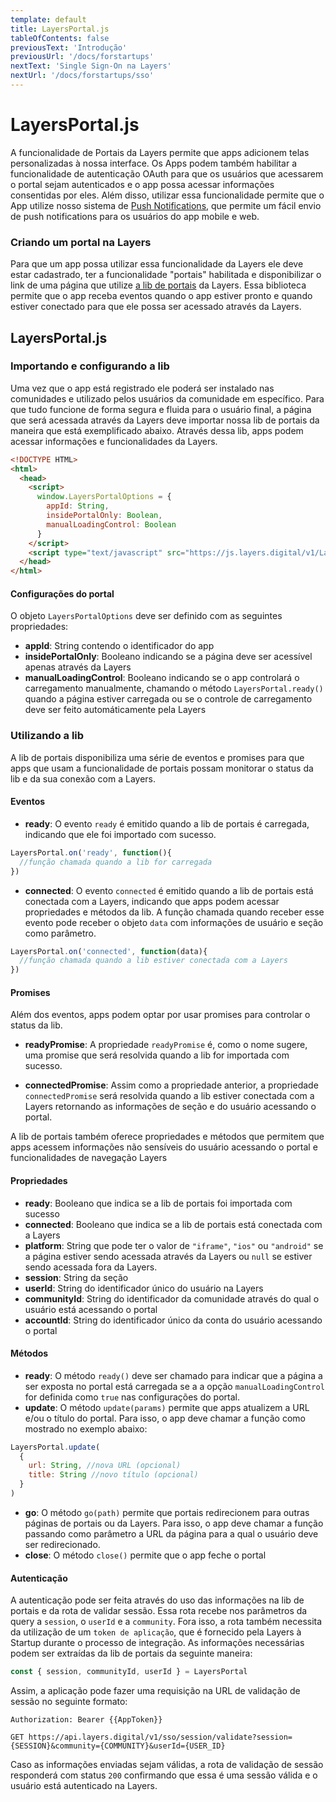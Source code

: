 ```yaml
---
template: default
title: LayersPortal.js
tableOfContents: false
previousText: 'Introdução'
previousUrl: '/docs/forstartups'
nextText: 'Single Sign-On na Layers'
nextUrl: '/docs/forstartups/sso'
---
```


# LayersPortal.js

A funcionalidade de Portais da Layers permite que apps adicionem telas personalizadas à nossa interface. Os Apps podem também habilitar a funcionalidade de autenticação OAuth para que os usuários que acessarem o portal sejam autenticados e o app possa acessar informações consentidas por eles. Além disso, utilizar essa funcionalidade permite que o App utilize nosso sistema de [Push Notifications](/docs/api/notifications/notification/post), que permite um fácil envio de push notifications para os usuários do app mobile e web.


### Criando um portal na Layers

Para que um app possa utilizar essa funcionalidade da Layers ele deve estar cadastrado, ter a funcionalidade "portais" habilitada e disponibilizar o link de uma página que utilize [a lib de portais](/docs/forstartups/portais#layersportal-js) da Layers. Essa biblioteca permite que o app receba eventos quando o app estiver pronto e quando estiver conectado para que ele possa ser acessado através da Layers.


## LayersPortal.js

### Importando e configurando a lib

Uma vez que o app está registrado ele poderá ser instalado nas comunidades e utilizado pelos usuários da comunidade em específico. Para que tudo funcione de forma segura e fluida para o usuário final, a página que será acessada através da Layers deve importar nossa lib de portais da maneira que está exemplificado abaixo. Através dessa lib, apps podem acessar informações e funcionalidades da Layers.

``` html
<!DOCTYPE HTML>
<html>
  <head>
    <script>
      window.LayersPortalOptions = {
        appId: String,
        insidePortalOnly: Boolean,
        manualLoadingControl: Boolean
      }
    </script>
    <script type="text/javascript" src="https://js.layers.digital/v1/LayersPortal.js"></script>
  </head>
</html>
```

#### Configurações do portal

O objeto `LayersPortalOptions` deve ser definido com as seguintes propriedades:

+ **appId**: String contendo o identificador do app
+ **insidePortalOnly**: Booleano indicando se a página deve ser acessível apenas através da Layers
+ **manualLoadingControl**: Booleano indicando se o app controlará o carregamento manualmente, chamando o método `LayersPortal.ready()` quando a página estiver carregada ou se o controle de carregamento deve ser feito automáticamente pela Layers

### Utilizando a lib

A lib de portais disponibiliza uma série de eventos e promises para que apps que usam a funcionalidade de portais possam monitorar o status da lib e da sua conexão com a Layers.

#### Eventos

+ **ready**: O evento `ready` é emitido quando a lib de portais é carregada, indicando que ele foi importado com sucesso.

```js
LayersPortal.on('ready', function(){
  //função chamada quando a lib for carregada
})
```

+ **connected**: O evento `connected` é emitido quando a lib de portais está conectada com a Layers, indicando que apps podem acessar propriedades e métodos da lib. A função chamada quando receber esse evento pode receber o objeto `data` com informações de usuário e seção como parâmetro.

```js
LayersPortal.on('connected', function(data){
  //função chamada quando a lib estiver conectada com a Layers
})
```

#### Promises

Além dos eventos, apps podem optar por usar promises para controlar o status da lib.

+ **readyPromise**: A propriedade `readyPromise` é, como o nome sugere, uma promise que será resolvida quando a lib for importada com sucesso.

+ **connectedPromise**: Assim como a propriedade anterior, a propriedade `connectedPromise` será resolvida  quando a lib estiver conectada com a Layers retornando as informações de seção e do usuário acessando o portal.



A lib de portais também oferece propriedades e métodos que permitem que apps acessem informações não sensíveis do usuário acessando o portal e funcionalidades de navegação Layers

#### Propriedades

+ **ready**: Booleano que indica se a lib de portais foi importada com sucesso
+ **connected**: Booleano que indica se a lib de portais está conectada com a Layers
+ **platform**: String que pode ter o valor de `"iframe"`, `"ios"` ou `"android"` se a página estiver sendo acessada através da Layers ou `null` se estiver sendo acessada fora da Layers.
+ **session**: String da seção
+ **userId**: String do identificador único do usuário na Layers
+ **communityId**: String do identificador da comunidade através do qual o usuário está acessando o portal
+ **accountId**: String do identificador único da conta do usuário acessando o portal

#### Métodos

+ **ready**: O método `ready()` deve ser chamado para indicar que a página a ser exposta no portal está carregada se a a opção `manualLoadingControl` for definida como `true` nas configurações do portal.
+ **update**: O método `update(params)` permite que apps atualizem a URL e/ou o título do portal. Para isso, o app deve chamar a função como mostrado no exemplo abaixo:

```js
LayersPortal.update(
  {
    url: String, //nova URL (opcional)
    title: String //novo título (opcional)
  }
)
```

+ **go**: O método `go(path)` permite que portais redirecionem para outras páginas de portais ou da Layers. Para isso, o app deve chamar a função passando como parâmetro a URL da página para a qual o usuário deve ser redirecionado.
+ **close**: O método `close()` permite que o app feche o portal

#### Autenticação

A autenticação pode ser feita através do uso das informações na lib de portais e da rota de validar sessão. Essa rota recebe nos parâmetros da query a `session`, o `userId` e a `community`. Fora isso, a rota também necessita da utilização de um `token de aplicação`, que é fornecido pela Layers à Startup durante o processo de integração. As informações necessárias podem ser extraídas da lib de portais da seguinte maneira:

```js
const { session, communityId, userId } = LayersPortal
```

Assim, a aplicação pode fazer uma requisição na URL de validação de sessão no seguinte formato:

```headers
Authorization: Bearer {{AppToken}}
```
```http
GET https://api.layers.digital/v1/sso/session/validate?session={SESSION}&community={COMMUNITY}&userId={USER_ID}
```

Caso as informações enviadas sejam válidas, a rota de validação de sessão responderá com status `200` confirmando que essa é uma sessão válida e o usuário está autenticado na Layers.
